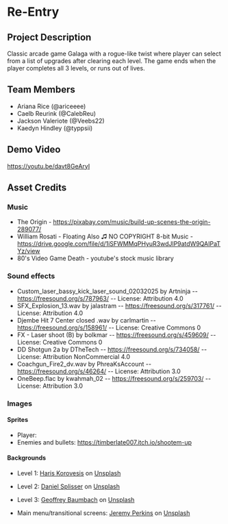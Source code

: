 # Re-Entry

## Project Description
Classic arcade game Galaga with a rogue-like twist where player can select from a list of upgrades after clearing each level. The game ends when the player completes all 3 levels, or runs out of lives.

## Team Members

- Ariana Rice (@ariceeee)
- Caelb Reurink (@CalebReu)
- Jackson Valeriote (@Veebs22)
- Kaedyn Hindley (@typpsii)

## Demo Video
https://youtu.be/davt8GeAryI

## Asset Credits

### Music

- The Origin - https://pixabay.com/music/build-up-scenes-the-origin-289077/
- William Rosati - Floating Also ♫ NO COPYRIGHT 8-bit Music - https://drive.google.com/file/d/1iSFWMMqPHyuR3wdJlP9atdW9QAIPaTYz/view
- 80's Video Game Death - youtube's stock music library

### Sound effects

- Custom_laser_bassy_kick_laser_sound_02032025 by Artninja -- https://freesound.org/s/787963/ -- License: Attribution 4.0
- SFX_Explosion_13.wav by jalastram -- https://freesound.org/s/317761/ -- License: Attribution 4.0
- Djembe Hit 7 Center closed .wav by carlmartin -- https://freesound.org/s/158961/ -- License: Creative Commons 0
- FX - Laser shoot (B) by bolkmar -- https://freesound.org/s/459609/ -- License: Creative Commons 0
- DD Shotgun 2a by DTheTech -- https://freesound.org/s/734058/ -- License: Attribution NonCommercial 4.0
- Coachgun_Fire2_dv.wav by PhreaKsAccount -- https://freesound.org/s/46264/ -- License: Attribution 3.0
- OneBeep.flac by kwahmah_02 -- https://freesound.org/s/259703/ -- License: Attribution 3.0

### Images

#### Sprites

- Player:
- Enemies and bullets: https://timberlate007.itch.io/shootem-up

#### Backgrounds

- Level 1: <a href="https://unsplash.com/@___harry___?utm_content=creditCopyText&utm_medium=referral&utm_source=unsplash">Haris Korovesis</a> on <a href="https://unsplash.com/photos/blue-sky-with-stars-at-nighttime-iS2dlzcANHY?utm_content=creditCopyText&utm_medium=referral&utm_source=unsplash">Unsplash</a>
      
- Level 2: <a href="https://unsplash.com/@collectedmomentsbydaniel?utm_content=creditCopyText&utm_medium=referral&utm_source=unsplash">Daniel Splisser</a> on <a href="https://unsplash.com/photos/stars-in-the-sky-fvddO05Z20Y?utm_content=creditCopyText&utm_medium=referral&utm_source=unsplash">Unsplash</a>
      
- Level 3: <a href="https://unsplash.com/@imfreejoe?utm_content=creditCopyText&utm_medium=referral&utm_source=unsplash">Geoffrey Baumbach</a> on <a href="https://unsplash.com/photos/galaxy-illustration-BJWCzI6t83w?utm_content=creditCopyText&utm_medium=referral&utm_source=unsplash">Unsplash</a>

- Main menu/transitional screens: <a href="https://unsplash.com/@jeremyperkins?utm_content=creditCopyText&utm_medium=referral&utm_source=unsplash">Jeremy Perkins</a> on <a href="https://unsplash.com/photos/photography-of-starry-sky-uhjiu8FjnsQ?utm_content=creditCopyText&utm_medium=referral&utm_source=unsplash">Unsplash</a>
